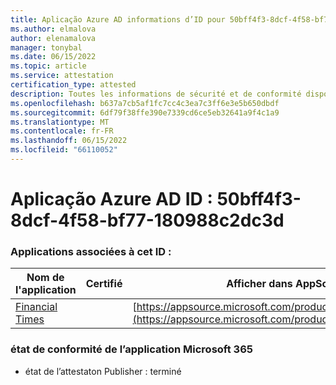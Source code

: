 ```yaml
---
title: Aplicação Azure AD informations d’ID pour 50bff4f3-8dcf-4f58-bf77-180988c2dc3d
ms.author: elmalova
author: elenamalova
manager: tonybal
ms.date: 06/15/2022
ms.topic: article
ms.service: attestation
certification_type: attested
description: Toutes les informations de sécurité et de conformité disponibles pour 50bff4f3-8dcf-4f58-bf77-180988c2dc3d.
ms.openlocfilehash: b637a7cb5af1fc7cc4c3ea7c3ff6e3e5b650dbdf
ms.sourcegitcommit: 6df79f38ffe390e7339cd6ce5eb32641a9f4c1a9
ms.translationtype: MT
ms.contentlocale: fr-FR
ms.lasthandoff: 06/15/2022
ms.locfileid: "66110052"
---
```

# <a name="azure-app-id-50bff4f3-8dcf-4f58-bf77-180988c2dc3d"></a>Aplicação Azure AD ID : 50bff4f3-8dcf-4f58-bf77-180988c2dc3d


### <a name="apps-associated-with-this-id"></a>Applications associées à cet ID :
| **Nom de l'application** | **Certifié** | **Afficher dans AppSource** |
|--------------|---------------|-----------------------|
| [Financial Times](../forward/WA200004054.md) |  | [https://appsource.microsoft.com/product/office/WA200004054](https://appsource.microsoft.com/product/office/WA200004054) |

### <a name="microsoft-365-app-compliance-status"></a>état de conformité de l’application Microsoft 365
- état de l’attestaton Publisher : terminé

